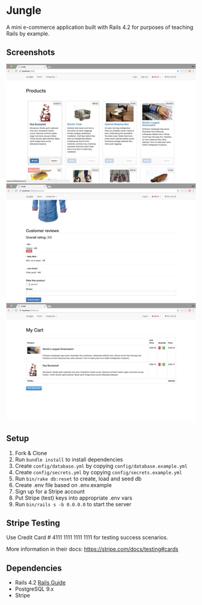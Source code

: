 # Jungle

A mini e-commerce application built with Rails 4.2 for purposes of teaching Rails by example.

## Screenshots

![Main products page](https://github.com/N-Ehmayer/jungle-rails/blob/master/docs/main_products_page.png?raw=true)
![Product description](https://github.com/N-Ehmayer/jungle-rails/blob/master/docs/customer_reviews.png?raw=true)
![Shopping cart](https://github.com/N-Ehmayer/jungle-rails/blob/master/docs/cart_page.png?raw=true)

## Setup

1. Fork & Clone
2. Run `bundle install` to install dependencies
3. Create `config/database.yml` by copying `config/database.example.yml`
4. Create `config/secrets.yml` by copying `config/secrets.example.yml`
5. Run `bin/rake db:reset` to create, load and seed db
6. Create .env file based on .env.example
7. Sign up for a Stripe account
8. Put Stripe (test) keys into appropriate .env vars
9. Run `bin/rails s -b 0.0.0.0` to start the server

## Stripe Testing

Use Credit Card # 4111 1111 1111 1111 for testing success scenarios.

More information in their docs: <https://stripe.com/docs/testing#cards>

## Dependencies

* Rails 4.2 [Rails Guide](http://guides.rubyonrails.org/v4.2/)
* PostgreSQL 9.x
* Stripe
